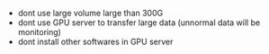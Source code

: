 - dont use large volume large than 300G
- dont use GPU server to transfer large data (unnormal data will be monitoring) 
- dont install other softwares in GPU server  
